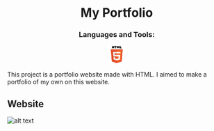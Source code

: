 <h1 align="center">My Portfolio</h1>



<h3 align="center">Languages and Tools:</h3>
<p align="center"><a href="https://www.w3.org/html/" target="_blank" rel="noreferrer"> <img src="https://raw.githubusercontent.com/devicons/devicon/master/icons/html5/html5-original-wordmark.svg" alt="html5" width="40" height="40"/> </a> </p>


This project is a portfolio website made with HTML. I aimed to make a portfolio of my own on this website.

## Website

![alt text](https://github.com/Selahaddin64/TurkcellFrontend2023/blob/add_gif/Ogrenciler/SelahattinDemir/Ders_Sonu_Odevleri/html/Portfolio_Odevi/Gif/1.-Odev.gif)

